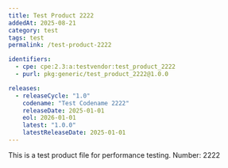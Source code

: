 ```yaml
---
title: Test Product 2222
addedAt: 2025-08-21
category: test
tags: test
permalink: /test-product-2222

identifiers:
  - cpe: cpe:2.3:a:testvendor:test_product_2222
  - purl: pkg:generic/test_product_2222@1.0.0

releases:
  - releaseCycle: "1.0"
    codename: "Test Codename 2222"
    releaseDate: 2025-01-01
    eol: 2026-01-01
    latest: "1.0.0"
    latestReleaseDate: 2025-01-01
---
```


This is a test product file for performance testing. Number: 2222
